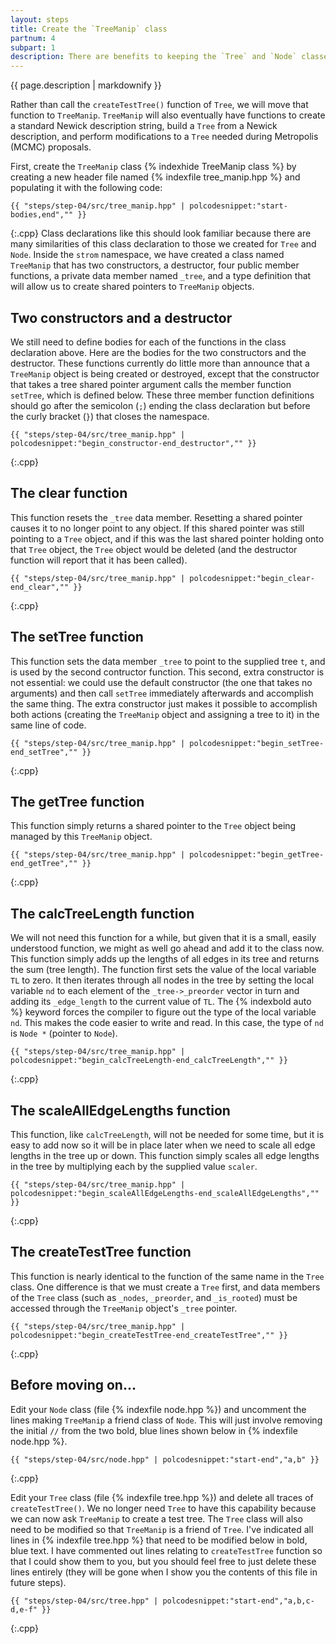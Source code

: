 ```yaml
---
layout: steps
title: Create the `TreeManip` class
partnum: 4
subpart: 1
description: There are benefits to keeping the `Tree` and `Node` classes simple, so in this step we will create a `TreeManip` class that will own, manage and manipulate a `Tree` object.
---
```

{{ page.description | markdownify }}

Rather than call the `createTestTree()` function of `Tree`, we will move that
function to `TreeManip`. `TreeManip` will also eventually have functions to create a
standard Newick description string, build a `Tree` from a Newick description, and
perform modifications to a `Tree` needed during Metropolis (MCMC) proposals.

First, create the `TreeManip` class {% indexhide TreeManip class %} by creating a new header file named
{% indexfile tree_manip.hpp %} and populating it with the following code:
~~~~~~
{{ "steps/step-04/src/tree_manip.hpp" | polcodesnippet:"start-bodies,end","" }}
~~~~~~
{:.cpp}
Class declarations like this should look familiar because there are many similarities of this class declaration to those we created for `Tree` and `Node`. Inside the `strom` namespace, we have created a class named `TreeManip` that has two constructors, a destructor, four public member functions, a private data member named `_tree`, and a type definition that will allow us to create shared pointers to `TreeManip` objects.

## Two constructors and a destructor
We still need to define bodies for each of the functions in the class declaration above. Here are the bodies for the two constructors and the destructor. These functions currently do little more than announce that a `TreeManip` object is being created or destroyed, except that the constructor that takes a tree shared pointer argument calls the member function `setTree`, which is defined below. These three member function definitions should go after the semicolon (`;`) ending the class declaration but before the curly bracket (`}`) that closes the namespace.
~~~~~~
{{ "steps/step-04/src/tree_manip.hpp" | polcodesnippet:"begin_constructor-end_destructor","" }}
~~~~~~
{:.cpp}

## The clear function
This function resets the `_tree` data member. Resetting a shared pointer causes it to no longer point to any object. If this shared pointer was still pointing to a `Tree` object, and if this was the last shared pointer holding onto that `Tree` object, the `Tree` object would be deleted (and the destructor function will report that it has been called).
~~~~~~
{{ "steps/step-04/src/tree_manip.hpp" | polcodesnippet:"begin_clear-end_clear","" }}
~~~~~~
{:.cpp}

## The setTree function
This function sets the data member `_tree` to point to the supplied tree `t`, and is used by the second contructor function. This second, extra constructor is not essential: we could use the default constructor (the one that takes no arguments) and then call `setTree` immediately afterwards and accomplish the same thing. The extra constructor just makes it possible to accomplish both actions (creating the `TreeManip` object and assigning a tree to it) in the same line of code.
~~~~~~
{{ "steps/step-04/src/tree_manip.hpp" | polcodesnippet:"begin_setTree-end_setTree","" }}
~~~~~~
{:.cpp}

## The getTree function
This function simply returns a shared pointer to the `Tree` object being managed by this `TreeManip` object.
~~~~~~
{{ "steps/step-04/src/tree_manip.hpp" | polcodesnippet:"begin_getTree-end_getTree","" }}
~~~~~~
{:.cpp}

## The calcTreeLength function
We will not need this function for a while, but given that it is a small, easily understood function, we might as well go ahead and add it to the class now. This function simply adds up the lengths of all edges in its tree and returns the sum (tree length). The function first sets the value of the local variable `TL` to zero. It then iterates through all nodes in the tree by setting the local variable `nd` to each element of the `_tree->_preorder` vector in turn and adding its `_edge_length` to the current value of `TL`. The {% indexbold auto %} keyword forces the compiler to figure out the type of the local variable `nd`. This makes the code easier to write and read. In this case, the type of `nd` is `Node *` (pointer to `Node`).
~~~~~~
{{ "steps/step-04/src/tree_manip.hpp" | polcodesnippet:"begin_calcTreeLength-end_calcTreeLength","" }}
~~~~~~
{:.cpp}

## The scaleAllEdgeLengths function
This function, like `calcTreeLength`, will not be needed for some time, but it is easy to add now so it will be in place later when we need to scale all edge lengths in the tree up or down. This function simply scales all edge lengths in the tree by multiplying each by the supplied value `scaler`.
~~~~~~
{{ "steps/step-04/src/tree_manip.hpp" | polcodesnippet:"begin_scaleAllEdgeLengths-end_scaleAllEdgeLengths","" }}
~~~~~~
{:.cpp}

## The createTestTree function
This function is nearly identical to the function of the same name in the `Tree` class. One difference is that we must create a `Tree` first, and data members of the `Tree` class (such as `_nodes`, `_preorder`, and `_is_rooted`) must be accessed through the `TreeManip` object's `_tree` pointer.
~~~~~~
{{ "steps/step-04/src/tree_manip.hpp" | polcodesnippet:"begin_createTestTree-end_createTestTree","" }}
~~~~~~
{:.cpp}

## Before moving on...
Edit your `Node` class (file {% indexfile node.hpp %}) and uncomment the lines making `TreeManip` a friend class of `Node`. This will just involve removing the initial `//` from the two bold, blue lines shown below in {% indexfile node.hpp %}.
~~~~~~
{{ "steps/step-04/src/node.hpp" | polcodesnippet:"start-end","a,b" }}
~~~~~~
{:.cpp}

Edit your `Tree` class (file {% indexfile tree.hpp %}) and delete all traces of `createTestTree()`. We no longer need `Tree` to have this capability because we can now ask `TreeManip` to create a test tree. The `Tree` class will also need to be modified so that `TreeManip` is a friend of `Tree`. I've indicated all lines in {% indexfile tree.hpp %} that need to be modified below in bold, blue text. I have commented out lines relating to `createTestTree` function so that I could show them to you, but you should feel free to just delete these lines entirely (they will be gone when I show you the contents of this file in future steps).
~~~~~~
{{ "steps/step-04/src/tree.hpp" | polcodesnippet:"start-end","a,b,c-d,e-f" }}
~~~~~~
{:.cpp}


